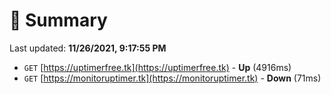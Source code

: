 # 📖 Summary
Last updated: **11/26/2021, 9:17:55 PM**

- `GET` [https://uptimerfree.tk](https://uptimerfree.tk) - **Up** (4916ms)
- `GET` [https://monitoruptimer.tk](https://monitoruptimer.tk) - **Down** (71ms)

